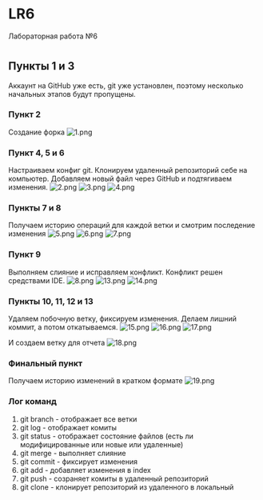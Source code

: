 # LR6
Лабораторная работа №6

#
## Пункты 1 и 3
Аккаунт на GitHub уже есть, git уже установлен,
поэтому несколько начальных этапов будут пропущены.

### Пункт 2
Создание форка
![1.png](screenshots%2F1.png)

### Пункт 4, 5 и 6
Настраиваем конфиг git.
Клонируем удаленный репозиторий себе на компьютер.
Добавляем новый файл через GitHub и подтягиваем изменения.
![2.png](screenshots%2F2.png)
![3.png](screenshots%2F3.png)
![4.png](screenshots%2F4.png)

### Пункты 7 и 8
Получаем историю операций для каждой ветки и смотрим последение изменения
![5.png](screenshots%2F5.png)
![6.png](screenshots%2F6.png)
![7.png](screenshots%2F7.png)

### Пункт 9
Выполняем слияние и исправляем конфликт.
Конфликт решен средствами IDE.
![8.png](screenshots%2F8.png)
![13.png](screenshots%2F13.png)
![14.png](screenshots%2F14.png)

### Пункты 10, 11, 12 и 13
Удаляем побочную ветку, фиксируем изменения.
Делаем лишний коммит, а потом откатываемся.
![15.png](screenshots%2F15.png)
![16.png](screenshots%2F16.png)
![17.png](screenshots%2F17.png)

И создаем ветку для отчета
![18.png](screenshots%2F18.png)

### Финальный пункт
Получаем историю изменений в кратком формате
![19.png](screenshots%2F19.png)

### Лог команд
1. git branch - отображает все ветки
2. git log - отображает комиты
3. git status - отображает состояние файлов (есть ли модифицированные или новые или удаленные)
4. git merge - выполняет слияние
5. git commit - фиксирует изменения
6. git add - добавляет изменения в index
7. git push - созраняет комиты в удаленный репозиторий
8. git clone - клонирует репозиторий из удаленного в локальный
